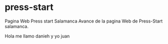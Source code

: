 # press-start
Pagina Web Press start Salamanca
Avance de la pagina Web de Press-Start salamanca.

Hola me llamo danieh
y yo juan
